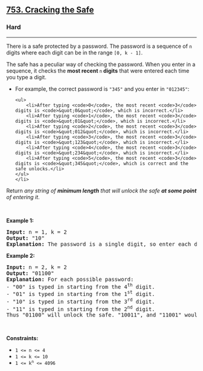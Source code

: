 <h2><a href="https://leetcode.com/problems/cracking-the-safe">753. Cracking the Safe</a></h2><h3>Hard</h3><hr><p>There is a safe protected by a password. The password is a sequence of <code>n</code> digits where each digit can be in the range <code>[0, k - 1]</code>.</p>

<p>The safe has a peculiar way of checking the password. When you enter in a sequence, it checks the <strong>most recent </strong><code>n</code><strong> digits</strong> that were entered each time you type a digit.</p>

<ul>
	<li>For example, the correct password is <code>&quot;345&quot;</code> and you enter in <code>&quot;012345&quot;</code>:

	<ul>
		<li>After typing <code>0</code>, the most recent <code>3</code> digits is <code>&quot;0&quot;</code>, which is incorrect.</li>
		<li>After typing <code>1</code>, the most recent <code>3</code> digits is <code>&quot;01&quot;</code>, which is incorrect.</li>
		<li>After typing <code>2</code>, the most recent <code>3</code> digits is <code>&quot;012&quot;</code>, which is incorrect.</li>
		<li>After typing <code>3</code>, the most recent <code>3</code> digits is <code>&quot;123&quot;</code>, which is incorrect.</li>
		<li>After typing <code>4</code>, the most recent <code>3</code> digits is <code>&quot;234&quot;</code>, which is incorrect.</li>
		<li>After typing <code>5</code>, the most recent <code>3</code> digits is <code>&quot;345&quot;</code>, which is correct and the safe unlocks.</li>
	</ul>
	</li>
</ul>

<p>Return <em>any string of <strong>minimum length</strong> that will unlock the safe <strong>at some point</strong> of entering it</em>.</p>

<p>&nbsp;</p>
<p><strong class="example">Example 1:</strong></p>

<pre>
<strong>Input:</strong> n = 1, k = 2
<strong>Output:</strong> &quot;10&quot;
<strong>Explanation:</strong> The password is a single digit, so enter each digit. &quot;01&quot; would also unlock the safe.
</pre>

<p><strong class="example">Example 2:</strong></p>

<pre>
<strong>Input:</strong> n = 2, k = 2
<strong>Output:</strong> &quot;01100&quot;
<strong>Explanation:</strong> For each possible password:
- &quot;00&quot; is typed in starting from the 4<sup>th</sup> digit.
- &quot;01&quot; is typed in starting from the 1<sup>st</sup> digit.
- &quot;10&quot; is typed in starting from the 3<sup>rd</sup> digit.
- &quot;11&quot; is typed in starting from the 2<sup>nd</sup> digit.
Thus &quot;01100&quot; will unlock the safe. &quot;10011&quot;, and &quot;11001&quot; would also unlock the safe.
</pre>

<p>&nbsp;</p>
<p><strong>Constraints:</strong></p>

<ul>
	<li><code>1 &lt;= n &lt;= 4</code></li>
	<li><code>1 &lt;= k &lt;= 10</code></li>
	<li><code>1 &lt;= k<sup>n</sup> &lt;= 4096</code></li>
</ul>
